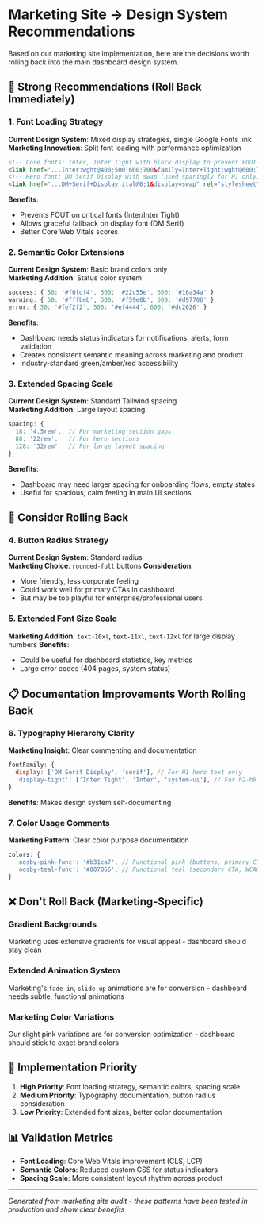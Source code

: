 # Marketing Site → Design System Recommendations

Based on our marketing site implementation, here are the decisions worth rolling back into the main dashboard design system.

## 🚀 Strong Recommendations (Roll Back Immediately)

### 1. Font Loading Strategy
**Current Design System**: Mixed display strategies, single Google Fonts link  
**Marketing Innovation**: Split font loading with performance optimization
```html
<!-- Core fonts: Inter, Inter Tight with block display to prevent FOUT -->
<link href="...Inter:wght@400;500;600;700&family=Inter+Tight:wght@600;700&display=block" rel="stylesheet">
<!-- Hero font: DM Serif Display with swap (used sparingly for H1 only) -->
<link href="...DM+Serif+Display:ital@0;1&display=swap" rel="stylesheet">
```
**Benefits**: 
- Prevents FOUT on critical fonts (Inter/Inter Tight) 
- Allows graceful fallback on display font (DM Serif)
- Better Core Web Vitals scores

### 2. Semantic Color Extensions  
**Current Design System**: Basic brand colors only  
**Marketing Addition**: Status color system
```javascript
success: { 50: '#f0fdf4', 500: '#22c55e', 600: '#16a34a' }
warning: { 50: '#fffbeb', 500: '#f59e0b', 600: '#d97706' }  
error: { 50: '#fef2f2', 500: '#ef4444', 600: '#dc2626' }
```
**Benefits**:
- Dashboard needs status indicators for notifications, alerts, form validation
- Creates consistent semantic meaning across marketing and product
- Industry-standard green/amber/red accessibility

### 3. Extended Spacing Scale
**Current Design System**: Standard Tailwind spacing  
**Marketing Addition**: Large layout spacing
```javascript
spacing: {
  18: '4.5rem',  // For marketing section gaps
  88: '22rem',   // For hero sections  
  128: '32rem'   // For large layout spacing
}
```
**Benefits**:
- Dashboard may need larger spacing for onboarding flows, empty states
- Useful for spacious, calm feeling in main UI sections

## 🤔 Consider Rolling Back

### 4. Button Radius Strategy
**Current Design System**: Standard radius  
**Marketing Choice**: `rounded-full` buttons
**Consideration**: 
- More friendly, less corporate feeling
- Could work well for primary CTAs in dashboard
- But may be too playful for enterprise/professional users

### 5. Extended Font Size Scale  
**Marketing Addition**: `text-10xl`, `text-11xl`, `text-12xl` for large display numbers
**Benefits**: 
- Could be useful for dashboard statistics, key metrics
- Large error codes (404 pages, system status)

## 📋 Documentation Improvements Worth Rolling Back

### 6. Typography Hierarchy Clarity
**Marketing Insight**: Clear commenting and documentation
```javascript
fontFamily: {
  display: ['DM Serif Display', 'serif'], // For H1 hero text only
  'display-tight': ['Inter Tight', 'Inter', 'system-ui'], // For h2-h6 headings  
}
```
**Benefits**: Makes design system self-documenting

### 7. Color Usage Comments
**Marketing Pattern**: Clear color purpose documentation
```javascript
colors: {
  'oosby-pink-func': '#b31ca7', // Functional pink (buttons, primary CTA, WCAG AA)
  'oosby-teal-func': '#007066', // Functional teal (secondary CTA, WCAG AA)
}
```

## ❌ Don't Roll Back (Marketing-Specific)

### Gradient Backgrounds
Marketing uses extensive gradients for visual appeal - dashboard should stay clean

### Extended Animation System  
Marketing's `fade-in`, `slide-up` animations are for conversion - dashboard needs subtle, functional animations

### Marketing Color Variations
Our slight pink variations are for conversion optimization - dashboard should stick to exact brand colors

## 🎯 Implementation Priority

1. **High Priority**: Font loading strategy, semantic colors, spacing scale
2. **Medium Priority**: Typography documentation, button radius consideration  
3. **Low Priority**: Extended font sizes, better color documentation

## 📊 Validation Metrics

- **Font Loading**: Core Web Vitals improvement (CLS, LCP)
- **Semantic Colors**: Reduced custom CSS for status indicators
- **Spacing Scale**: More consistent layout rhythm across product

---

*Generated from marketing site audit - these patterns have been tested in production and show clear benefits*